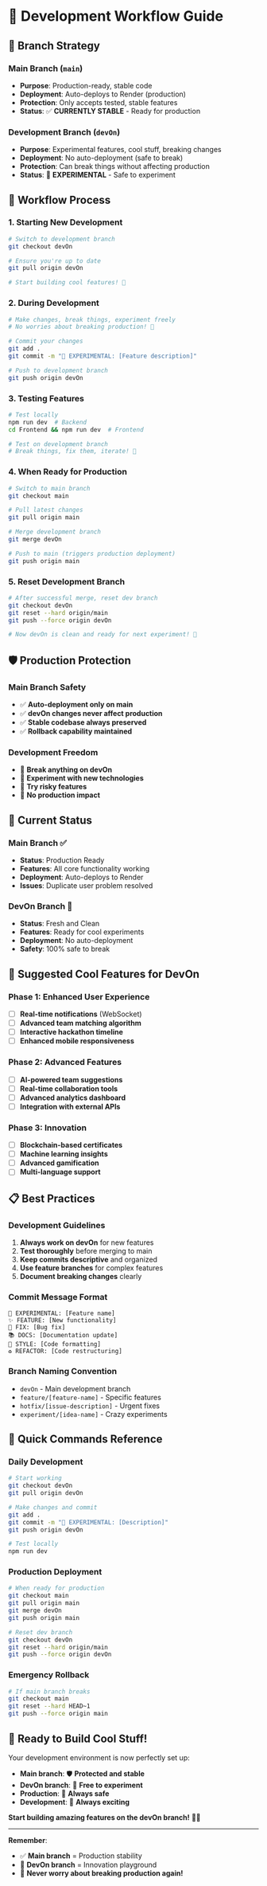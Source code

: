 # 🚀 **Development Workflow Guide**

## 🌿 **Branch Strategy**

### **Main Branch (`main`)**
- **Purpose**: Production-ready, stable code
- **Deployment**: Auto-deploys to Render (production)
- **Protection**: Only accepts tested, stable features
- **Status**: ✅ **CURRENTLY STABLE** - Ready for production

### **Development Branch (`devOn`)**
- **Purpose**: Experimental features, cool stuff, breaking changes
- **Deployment**: No auto-deployment (safe to break)
- **Protection**: Can break things without affecting production
- **Status**: 🔬 **EXPERIMENTAL** - Safe to experiment

## 🔄 **Workflow Process**

### **1. Starting New Development**
```bash
# Switch to development branch
git checkout devOn

# Ensure you're up to date
git pull origin devOn

# Start building cool features! 🎉
```

### **2. During Development**
```bash
# Make changes, break things, experiment freely
# No worries about breaking production! 🚀

# Commit your changes
git add .
git commit -m "🔬 EXPERIMENTAL: [Feature description]"

# Push to development branch
git push origin devOn
```

### **3. Testing Features**
```bash
# Test locally
npm run dev  # Backend
cd Frontend && npm run dev  # Frontend

# Test on development branch
# Break things, fix them, iterate! 🔧
```

### **4. When Ready for Production**
```bash
# Switch to main branch
git checkout main

# Pull latest changes
git pull origin main

# Merge development branch
git merge devOn

# Push to main (triggers production deployment)
git push origin main
```

### **5. Reset Development Branch**
```bash
# After successful merge, reset dev branch
git checkout devOn
git reset --hard origin/main
git push --force origin devOn

# Now devOn is clean and ready for next experiment! 🎯
```

## 🛡️ **Production Protection**

### **Main Branch Safety**
- ✅ **Auto-deployment only on main**
- ✅ **devOn changes never affect production**
- ✅ **Stable codebase always preserved**
- ✅ **Rollback capability maintained**

### **Development Freedom**
- 🔬 **Break anything on devOn**
- 🔬 **Experiment with new technologies**
- 🔬 **Try risky features**
- 🔬 **No production impact**

## 🎯 **Current Status**

### **Main Branch** ✅
- **Status**: Production Ready
- **Features**: All core functionality working
- **Deployment**: Auto-deploys to Render
- **Issues**: Duplicate user problem resolved

### **DevOn Branch** 🔬
- **Status**: Fresh and Clean
- **Features**: Ready for cool experiments
- **Deployment**: No auto-deployment
- **Safety**: 100% safe to break

## 🚀 **Suggested Cool Features for DevOn**

### **Phase 1: Enhanced User Experience**
- [ ] **Real-time notifications** (WebSocket)
- [ ] **Advanced team matching algorithm**
- [ ] **Interactive hackathon timeline**
- [ ] **Enhanced mobile responsiveness**

### **Phase 2: Advanced Features**
- [ ] **AI-powered team suggestions**
- [ ] **Real-time collaboration tools**
- [ ] **Advanced analytics dashboard**
- [ ] **Integration with external APIs**

### **Phase 3: Innovation**
- [ ] **Blockchain-based certificates**
- [ ] **Machine learning insights**
- [ ] **Advanced gamification**
- [ ] **Multi-language support**

## 📋 **Best Practices**

### **Development Guidelines**
1. **Always work on devOn** for new features
2. **Test thoroughly** before merging to main
3. **Keep commits descriptive** and organized
4. **Use feature branches** for complex features
5. **Document breaking changes** clearly

### **Commit Message Format**
```
🔬 EXPERIMENTAL: [Feature name]
✨ FEATURE: [New functionality]
🐛 FIX: [Bug fix]
📚 DOCS: [Documentation update]
🎨 STYLE: [Code formatting]
♻️ REFACTOR: [Code restructuring]
```

### **Branch Naming Convention**
- `devOn` - Main development branch
- `feature/[feature-name]` - Specific features
- `hotfix/[issue-description]` - Urgent fixes
- `experiment/[idea-name]` - Crazy experiments

## 🔧 **Quick Commands Reference**

### **Daily Development**
```bash
# Start working
git checkout devOn
git pull origin devOn

# Make changes and commit
git add .
git commit -m "🔬 EXPERIMENTAL: [Description]"
git push origin devOn

# Test locally
npm run dev
```

### **Production Deployment**
```bash
# When ready for production
git checkout main
git pull origin main
git merge devOn
git push origin main

# Reset dev branch
git checkout devOn
git reset --hard origin/main
git push --force origin devOn
```

### **Emergency Rollback**
```bash
# If main branch breaks
git checkout main
git reset --hard HEAD~1
git push --force origin main
```

## 🎉 **Ready to Build Cool Stuff!**

Your development environment is now perfectly set up:

- **Main branch**: 🛡️ **Protected and stable**
- **DevOn branch**: 🔬 **Free to experiment**
- **Production**: 🚀 **Always safe**
- **Development**: 🎯 **Always exciting**

**Start building amazing features on the devOn branch!** 🚀✨

---

**Remember**: 
- ✅ **Main branch** = Production stability
- 🔬 **DevOn branch** = Innovation playground
- 🚀 **Never worry about breaking production again!** 